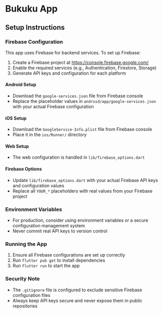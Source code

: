 # Bukuku App

## Setup Instructions

### Firebase Configuration

This app uses Firebase for backend services. To set up Firebase:

1. Create a Firebase project at https://console.firebase.google.com/
2. Enable the required services (e.g., Authentication, Firestore, Storage)
3. Generate API keys and configuration for each platform

#### Android Setup
- Download the `google-services.json` file from Firebase console
- Replace the placeholder values in `android/app/google-services.json` with your actual Firebase configuration

#### iOS Setup
- Download the `GoogleService-Info.plist` file from Firebase console
- Place it in the `ios/Runner/` directory

#### Web Setup
- The web configuration is handled in `lib/firebase_options.dart`

#### Firebase Options
- Update `lib/firebase_options.dart` with your actual Firebase API keys and configuration values
- Replace all `YOUR_*` placeholders with real values from your Firebase project

### Environment Variables
- For production, consider using environment variables or a secure configuration management system
- Never commit real API keys to version control

### Running the App
1. Ensure all Firebase configurations are set up correctly
2. Run `flutter pub get` to install dependencies
3. Run `flutter run` to start the app

### Security Note
- The `.gitignore` file is configured to exclude sensitive Firebase configuration files
- Always keep API keys secure and never expose them in public repositories
